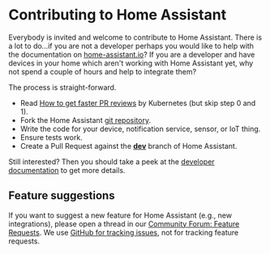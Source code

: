 # Contributing to Home Assistant

Everybody is invited and welcome to contribute to Home Assistant. There is a lot to do...if you are not a developer perhaps you would like to help with the documentation on [home-assistant.io](https://home-assistant.io/)? If you are a developer and have devices in your home which aren't working with Home Assistant yet, why not spend a couple of hours and help to integrate them?

The process is straight-forward.

 - Read [How to get faster PR reviews](https://github.com/kubernetes/community/blob/master/contributors/guide/pull-requests.md#best-practices-for-faster-reviews) by Kubernetes (but skip step 0 and 1).
 - Fork the Home Assistant [git repository](https://github.com/home-assistant/core).
 - Write the code for your device, notification service, sensor, or IoT thing.
 - Ensure tests work.
 - Create a Pull Request against the [**dev**](https://github.com/home-assistant/core/tree/dev) branch of Home Assistant.

Still interested? Then you should take a peek at the [developer documentation](https://developers.home-assistant.io/) to get more details.

## Feature suggestions

If you want to suggest a new feature for Home Assistant (e.g., new integrations), please open a thread in our [Community Forum: Feature Requests](https://community.home-assistant.io/c/feature-requests).
We use [GitHub for tracking issues](https://github.com/home-assistant/core/issues), not for tracking feature requests.
